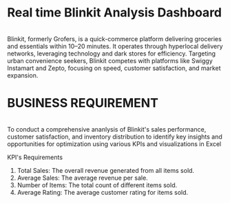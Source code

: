 # Real time Blinkit Analysis Dashboard
<br>
Blinkit, formerly Grofers, is a quick-commerce platform delivering groceries and essentials within 10–20 minutes. It operates through hyperlocal delivery networks, leveraging technology and dark stores for efficiency. Targeting urban convenience seekers, Blinkit competes with platforms like Swiggy Instamart and Zepto, focusing on speed, customer satisfaction, and market expansion.
<br>

# BUSINESS REQUIREMENT
<br>
To conduct a comprehensive ananlysis of Blinkit's sales performance, customer satisfaction, and inventory distribution to identify key insights and opportunities for optimization using various KPIs and visualizations in Excel  

KPI's Requirements
1. Total Sales: The overall revenue generated from all items sold.
2. Average Sales: The average revenue per sale.
3. Number of Items: The total count of different items sold.
4. Average Rating: The average customer rating for items sold.











